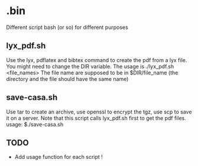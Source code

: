 .bin
====

Different script bash (or so) for different purposes


lyx_pdf.sh
----------
Use the lyx, pdflatex and bibtex command to create the pdf from a lyx file.
You might need to change the DIR variable. The usage is ./lyx_pdf.sh <file_names>
The file name are supposed to be in $DIR/file_name (the directory and the file should have the same name)


save-casa.sh
------------
Use tar to create an archive, use openssl to encrypt the tgz, use scp to save it on a server.
Note that this script calls lyx_pdf.sh first to get the pdf files.
usage: $./save-casa.sh <password>



TODO
----
* Add usage function for each script !
